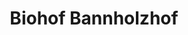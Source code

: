---
title: "Biohof Bannholzhof"
url: /sankt-margarethen-im-burgenland/biohof-bannholzhof/
shop: Hofladen
---